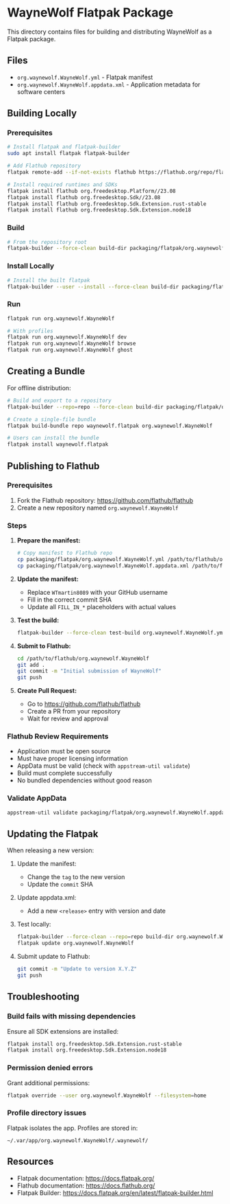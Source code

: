 # WayneWolf Flatpak Package

This directory contains files for building and distributing WayneWolf as a Flatpak package.

## Files

- `org.waynewolf.WayneWolf.yml` - Flatpak manifest
- `org.waynewolf.WayneWolf.appdata.xml` - Application metadata for software centers

## Building Locally

### Prerequisites

```bash
# Install flatpak and flatpak-builder
sudo apt install flatpak flatpak-builder

# Add Flathub repository
flatpak remote-add --if-not-exists flathub https://flathub.org/repo/flathub.flatpakrepo

# Install required runtimes and SDKs
flatpak install flathub org.freedesktop.Platform//23.08
flatpak install flathub org.freedesktop.Sdk//23.08
flatpak install flathub org.freedesktop.Sdk.Extension.rust-stable
flatpak install flathub org.freedesktop.Sdk.Extension.node18
```

### Build

```bash
# From the repository root
flatpak-builder --force-clean build-dir packaging/flatpak/org.waynewolf.WayneWolf.yml
```

### Install Locally

```bash
# Install the built flatpak
flatpak-builder --user --install --force-clean build-dir packaging/flatpak/org.waynewolf.WayneWolf.yml
```

### Run

```bash
flatpak run org.waynewolf.WayneWolf

# With profiles
flatpak run org.waynewolf.WayneWolf dev
flatpak run org.waynewolf.WayneWolf browse
flatpak run org.waynewolf.WayneWolf ghost
```

## Creating a Bundle

For offline distribution:

```bash
# Build and export to a repository
flatpak-builder --repo=repo --force-clean build-dir packaging/flatpak/org.waynewolf.WayneWolf.yml

# Create a single-file bundle
flatpak build-bundle repo waynewolf.flatpak org.waynewolf.WayneWolf

# Users can install the bundle
flatpak install waynewolf.flatpak
```

## Publishing to Flathub

### Prerequisites

1. Fork the Flathub repository: https://github.com/flathub/flathub
2. Create a new repository named `org.waynewolf.WayneWolf`

### Steps

1. **Prepare the manifest:**
   ```bash
   # Copy manifest to Flathub repo
   cp packaging/flatpak/org.waynewolf.WayneWolf.yml /path/to/flathub/org.waynewolf.WayneWolf/
   cp packaging/flatpak/org.waynewolf.WayneWolf.appdata.xml /path/to/flathub/org.waynewolf.WayneWolf/
   ```

2. **Update the manifest:**
   - Replace `WTmartin8089` with your GitHub username
   - Fill in the correct commit SHA
   - Update all `FILL_IN_*` placeholders with actual values

3. **Test the build:**
   ```bash
   flatpak-builder --force-clean test-build org.waynewolf.WayneWolf.yml
   ```

4. **Submit to Flathub:**
   ```bash
   cd /path/to/flathub/org.waynewolf.WayneWolf
   git add .
   git commit -m "Initial submission of WayneWolf"
   git push
   ```

5. **Create Pull Request:**
   - Go to https://github.com/flathub/flathub
   - Create a PR from your repository
   - Wait for review and approval

### Flathub Review Requirements

- Application must be open source
- Must have proper licensing information
- AppData must be valid (check with `appstream-util validate`)
- Build must complete successfully
- No bundled dependencies without good reason

### Validate AppData

```bash
appstream-util validate packaging/flatpak/org.waynewolf.WayneWolf.appdata.xml
```

## Updating the Flatpak

When releasing a new version:

1. Update the manifest:
   - Change the `tag` to the new version
   - Update the `commit` SHA

2. Update appdata.xml:
   - Add a new `<release>` entry with version and date

3. Test locally:
   ```bash
   flatpak-builder --force-clean --repo=repo build-dir org.waynewolf.WayneWolf.yml
   flatpak update org.waynewolf.WayneWolf
   ```

4. Submit update to Flathub:
   ```bash
   git commit -m "Update to version X.Y.Z"
   git push
   ```

## Troubleshooting

### Build fails with missing dependencies

Ensure all SDK extensions are installed:
```bash
flatpak install org.freedesktop.Sdk.Extension.rust-stable
flatpak install org.freedesktop.Sdk.Extension.node18
```

### Permission denied errors

Grant additional permissions:
```bash
flatpak override --user org.waynewolf.WayneWolf --filesystem=home
```

### Profile directory issues

Flatpak isolates the app. Profiles are stored in:
```
~/.var/app/org.waynewolf.WayneWolf/.waynewolf/
```

## Resources

- Flatpak documentation: https://docs.flatpak.org/
- Flathub documentation: https://docs.flathub.org/
- Flatpak Builder: https://docs.flatpak.org/en/latest/flatpak-builder.html
